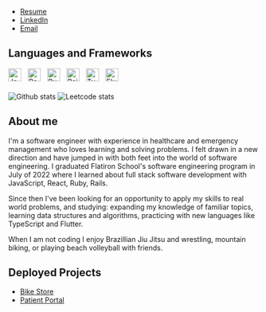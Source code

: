 


- [Resume](https://drive.google.com/file/d/14AEBukQk8stLHsOE3yZpKJevcKlJhbY1/view?usp=sharing)
- [LinkedIn](https://www.linkedin.com/in/alexander-schuessler/)
- [Email](schuessler.alex@gmail.com)

## Languages and Frameworks

<img align="left" alt="JavaScript" width="26px" src="https://cdn.jsdelivr.net/gh/devicons/devicon/icons/javascript/javascript-original.svg" style="padding-right:10px;" />
<img align="left" alt="React" width="26px" src="https://cdn.jsdelivr.net/gh/devicons/devicon/icons/react/react-original.svg" style="padding-right:10px;" />
<img align="left" alt="Ruby" width="26px" src="https://cdn.jsdelivr.net/gh/devicons/devicon/icons/ruby/ruby-original.svg" style="padding-right:10px;" />
<img align="left" alt="Rails" width="26px" src="https://pbs.twimg.com/media/CZGHPChUAAA3jqE?format=png&name=large" style="padding-right:10px;" />
<img align="left" alt="TypeScript" width="26px" src="https://cdn.jsdelivr.net/gh/devicons/devicon/icons/typescript/typescript-original.svg" style="padding-right:10px;" />
<img align="left" alt="Flutter" width="26px" src="https://mobilecoderz.com/images/services/flutter/flutter.png" style="padding-right:10px;" />

<br></br>


![Github stats](https://github-readme-stats.vercel.app/api?username=Retroviridae&theme=highcontrast&show_icons=true&count_private=true)
![Leetcode stats](https://leetcard.jacoblin.cool/Retroviridae?theme=dark)

## About me

I'm a software engineer with experience in healthcare and emergency management who loves learning and solving problems. I felt drawn in a new direction and have jumped in with both feet into the world of software engineering. I graduated Flatiron School's software engineering program in July of 2022 where I learned about full stack software development with JavaScript, React, Ruby, Rails. 

Since then I've been looking for an opportunity to apply my skills to real world problems, and studying: expanding my knowledge of familiar topics, learning data structures and algorithms, practicing with new languages like TypeScript and Flutter. 

When I am not coding I enjoy Brazillian Jiu Jitsu and wrestling, mountain biking, or playing beach volleyball with friends.
## Deployed Projects

- [Bike Store](https://phase-5-capstone-bike-store.herokuapp.com/)
- [Patient Portal](https://phase-4-project-patient-portal.herokuapp.com/)




